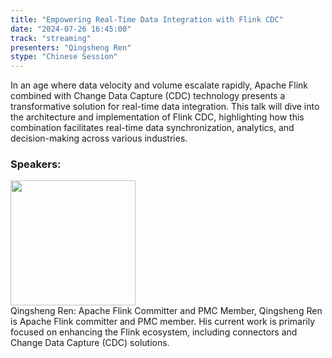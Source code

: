 ```yaml
---
title: "Empowering Real-Time Data Integration with Flink CDC"
date: "2024-07-26 16:45:00" 
track: "streaming"
presenters: "Qingsheng Ren"
stype: "Chinese Session"
---
```

In an age where data velocity and volume escalate rapidly, Apache Flink combined with Change Data Capture (CDC) technology presents a transformative solution for real-time data integration. This talk will dive into the architecture and implementation of Flink CDC, highlighting how this combination facilitates real-time data synchronization, analytics, and decision-making across various industries.
 ### Speakers: 
 <img src="https://sessionize.com/image/9939-400o400o1-3a-ae85-44b7-9d8d-dca300a01fc0.c6c72d23-1a53-4119-b1af-3cdc598cc37e.png" width="200" /><br>Qingsheng Ren: Apache Flink Committer and PMC Member, Qingsheng Ren is Apache Flink committer and PMC member. His current work is primarily focused on enhancing the Flink ecosystem, including connectors and Change Data Capture (CDC) solutions.
 <br><br>